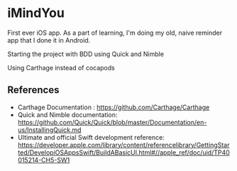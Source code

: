 # iMindYou
First ever iOS app. As a part of learning, I'm doing my old, naive reminder app that I done it in Android.

Starting the project with BDD using Quick and Nimble

Using Carthage instead of cocapods

## References
- Carthage Documentation : https://github.com/Carthage/Carthage
- Quick and Nimble documentation: https://github.com/Quick/Quick/blob/master/Documentation/en-us/InstallingQuick.md
- Ultimate and official Swift development reference: https://developer.apple.com/library/content/referencelibrary/GettingStarted/DevelopiOSAppsSwift/BuildABasicUI.html#//apple_ref/doc/uid/TP40015214-CH5-SW1
